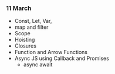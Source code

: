 ### 11 March
- Const, Let, Var,
- map and filter
- Scope
- Hoisting
- Closures
- Function and Arrow Functions
- Async JS using Callback and Promises
    - async await